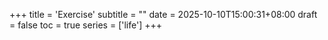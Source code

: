 +++
title = 'Exercise'
subtitle = ""
date = 2025-10-10T15:00:31+08:00
draft = false
toc = true
series = ['life']
+++

